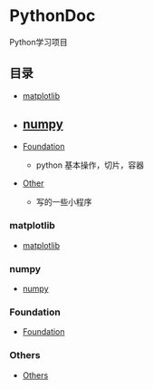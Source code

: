 # PythonDoc
Python学习项目


## 目录

- [matplotlib](#matplotlib)
- [numpy](#numpy)
    - 
- [Foundation](#Foundation)
    - python 基本操作，切片，容器
    
- [Other](#Others)
    - 写的一些小程序
### matplotlib
- [matplotlib](matplotlib/README.md)

### numpy
- [numpy](numpy/README.md)

### Foundation
- [Foundation](Foundation/README.md)


### Others
- [Others](Others/README.md)

